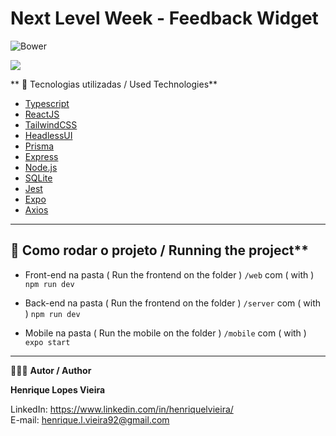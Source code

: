 # Next Level Week - Feedback Widget 
![Bower](https://img.shields.io/bower/l/boot)

![](cover.svg)


** 🧪 Tecnologias utilizadas / Used Technologies**
 
- [Typescript](https://www.typescriptlang.org/)
- [ReactJS](https://reactjs.org/)
- [TailwindCSS](https://tailwindcss.com/)
- [HeadlessUI](https://headlessui.dev/)
- [Prisma](https://www.prisma.io/)
- [Express](https://expressjs.com/)
- [Node.js](https://nodejs.org/en/)
- [SQLite](https://www.sqlite.org/index.html)
- [Jest](https://jestjs.io/)
- [Expo](https://expo.dev/)
- [Axios](https://axios-http.com/docs/intro)

----------------------------------------------------------------------------------------------------------

## 🚀 Como rodar o projeto / Running the project**

- Front-end na pasta ( Run the frontend on the folder ) `/web` com ( with ) 
```npm run dev```

- Back-end na pasta ( Run the frontend on the folder ) `/server` com ( with ) 
```npm run dev```

- Mobile na pasta ( Run the mobile on the folder ) `/mobile` com ( with ) 
```expo start```

----------------------------------------------------------------------------------------------------------

🧑🏾‍💻 **Autor / Author**

**Henrique Lopes Vieira**

LinkedIn: https://www.linkedin.com/in/henriquelvieira/ <br/>
E-mail: henrique.l.vieira92@gmail.com
